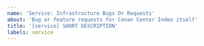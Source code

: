 ```yaml
---
name: 'Service: Infrastructure Bugs Or Requests'
about: 'Bug or feature requests for Conan Center Index itself'
title: '[service] SHORT DESCRIPTION'
labels: service
---
```


<!-- What is your problem or feature request? Please be as specific as possible! -->
